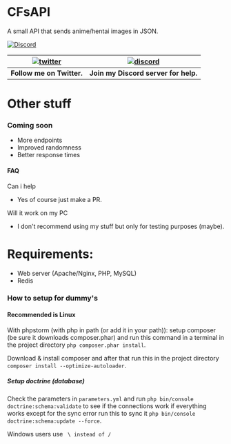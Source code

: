# CFsAPI
A small API that sends anime/hentai images in JSON.

[![Discord](https://discordapp.com/api/guilds/434436407646486528/widget.png)](https://discord.gg/gzWwtWG)

| [![twitter](https://cdn.discordapp.com/attachments/155726317222887425/252192520094613504/twiter_banner.JPG)](https://twitter.com/computerfreaker) | [![discord](https://cdn.discordapp.com/attachments/266240393639755778/281920766490968064/discord.png)](https://discord.gg/gzWwtWG)
| --- | --- |
| **Follow me on Twitter.** | **Join my Discord server for help.** |

# Other stuff

### Coming soon

- More endpoints
- Improved randomness
- Better response times

#### FAQ

 Can i help
- Yes of course just make a PR.

 Will it work on my PC
- I don't recommend using my stuff but only for testing purposes (maybe).

# Requirements:
- Web server (Apache/Nginx, PHP, MySQL)
- Redis

### How to setup for dummy's
#### Recommended is Linux
With phpstorm (with php in path (or add it in your path)):
    setup composer (be sure it downloads composer.phar)
    and run this command in a terminal in the project directory `php composer.phar install`.

Download & install composer and after that run this in the project directory
`composer install --optimize-autoloader`.


##### Setup doctrine (database)
Check the parameters in `parameters.yml` and run `php bin/console doctrine:schema:validate` to see if the connections work
if everything works except for the sync error run this to sync it `php bin/console doctrine:schema:update --force`.

Windows users use ` \ instead of /`
